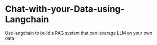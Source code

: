 # Chat-with-your-Data-using-Langchain
Use langchain to build a RAG system that can leverage LLM on your own data
